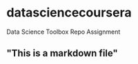 datasciencecoursera
===================

Data Science Toolbox Repo Assignment
## "This is a markdown file"
